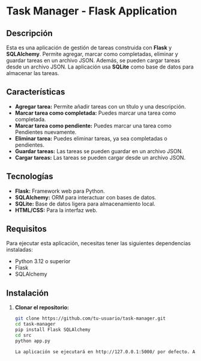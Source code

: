 # Task Manager - Flask Application

## Descripción

Esta es una aplicación de gestión de tareas construida con **Flask** y **SQLAlchemy**. Permite agregar, marcar como completadas, eliminar y guardar tareas en un archivo JSON. Además, se pueden cargar tareas desde un archivo JSON. La aplicación usa **SQLite** como base de datos para almacenar las tareas.

## Características

- **Agregar tarea:** Permite añadir tareas con un título y una descripción.
- **Marcar tarea como completada:** Puedes marcar una tarea como completada.
- **Marcar tarea como pendiente:** Puedes marcar una tarea como Pendientes nuevamente.
- **Eliminar tarea:** Puedes eliminar tareas, ya sea completadas o pendientes.
- **Guardar tareas:** Las tareas se pueden guardar en un archivo JSON.
- **Cargar tareas:** Las tareas se pueden cargar desde un archivo JSON. 

## Tecnologías

- **Flask:** Framework web para Python.
- **SQLAlchemy:** ORM para interactuar con bases de datos.
- **SQLite:** Base de datos ligera para almacenamiento local.
- **HTML/CSS:** Para la interfaz web.

## Requisitos

Para ejecutar esta aplicación, necesitas tener las siguientes dependencias instaladas:

- Python 3.12 o superior
- Flask
- SQLAlchemy

## Instalación

1. **Clonar el repositorio:**

   ```bash
   git clone https://github.com/tu-usuario/task-manager.git
   cd task-manager
   pip install Flask SQLAlchemy
   cd src
   python app.py

   La aplicación se ejecutará en http://127.0.0.1:5000/ por defecto. Abre tu navegador y accede a esta URL para usar la aplicación de gestión de tareas.

